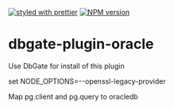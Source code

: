 [![styled with prettier](https://img.shields.io/badge/styled_with-prettier-ff69b4.svg)](https://github.com/prettier/prettier)
[![NPM version](https://img.shields.io/npm/v/dbgate-plugin-oracle.svg)](https://www.npmjs.com/package/dbgate-plugin-oracle)

# dbgate-plugin-oracle

Use DbGate for install of this plugin

set NODE_OPTIONS=--openssl-legacy-provider

Map pg.client and pg.query to oracledb
